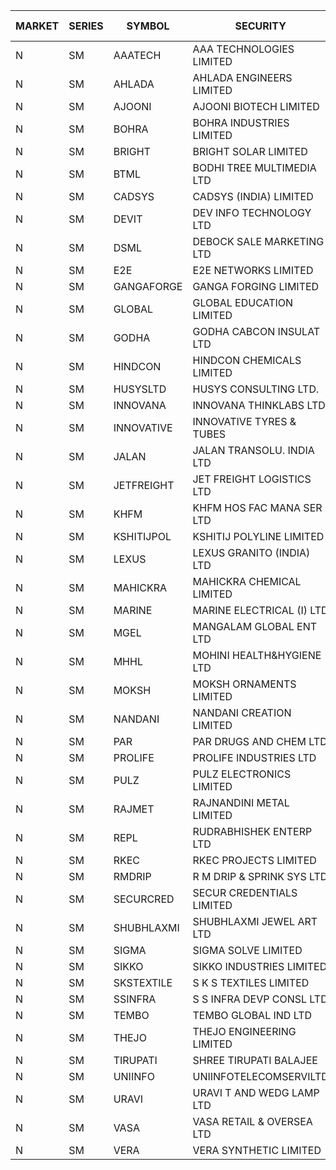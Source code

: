 


| MARKET | SERIES | SYMBOL | SECURITY | PREV CL PR | OPEN PRICE | HIGH PRICE | LOW PRICE | CLOSE PRICE | NET TRDVAL | NET TRDQTY | CORP IND | HI 52 WK | LO 52 WK |
| ----- | ----- | ----- | ----- | ----- | ----- | ----- | ----- | ----- | ----- | ----- | ----- | ----- | ----- |
| N | SM | AAATECH | AAA TECHNOLOGIES LIMITED | 42.30 | 42.30 | 42.30 | 42.30 | 42.30 | 634500.00 | 15000 |  | 43.10 | 42.25 |
| N | SM | AHLADA | AHLADA ENGINEERS LIMITED | 42.55 | 44.00 | 44.00 | 44.00 | 44.00 | 220000.00 | 5000 |  | 69.95 | 36.30 |
| N | SM | AJOONI | AJOONI BIOTECH LIMITED | 33.00 | 32.95 | 32.95 | 32.00 | 32.50 | 1690800.00 | 52000 |  | 36.50 | 6.35 |
| N | SM | BOHRA | BOHRA INDUSTRIES LIMITED | 1.15 | 1.10 | 1.10 | 1.10 | 1.10 | 4400.00 | 4000 |  | 2.60 | .35 |
| N | SM | BRIGHT | BRIGHT SOLAR LIMITED | 6.50 | 6.50 | 6.55 | 6.30 | 6.30 | 135900.00 | 21000 |  | 17.15 | 4.70 |
| N | SM | BTML | BODHI TREE MULTIMEDIA LTD | 90.50 | 83.00 | 91.00 | 83.00 | 89.95 | 316740.00 | 3600 |  | 91.50 | 74.50 |
| N | SM | CADSYS | CADSYS (INDIA) LIMITED | 22.55 | 23.55 | 23.55 | 23.50 | 23.50 | 94100.00 | 4000 |  | 49.25 | 15.50 |
| N | SM | DEVIT | DEV INFO TECHNOLOGY LTD | 132.30 | 132.00 | 132.00 | 132.00 | 132.00 | 198000.00 | 1500 |  | 132.30 | 57.00 |
| N | SM | DSML | DEBOCK SALE MARKETING LTD | 20.10 | 20.15 | 20.15 | 20.15 | 20.15 | 241800.00 | 12000 |  | 20.40 | 3.50 |
| N | SM | E2E | E2E NETWORKS LIMITED | 36.30 | 35.55 | 35.55 | 34.50 | 34.80 | 700000.00 | 20000 |  | 57.95 | 13.30 |
| N | SM | GANGAFORGE | GANGA FORGING LIMITED | 19.85 | 20.20 | 20.60 | 18.60 | 20.50 | 1564200.00 | 78000 |  | 20.60 | 8.70 |
| N | SM | GLOBAL | GLOBAL EDUCATION LIMITED | 204.00 | 196.00 | 196.00 | 196.00 | 196.00 | 196000.00 | 1000 |  | 215.00 | 41.20 |
| N | SM | GODHA | GODHA CABCON INSULAT LTD | 33.60 | 32.00 | 32.00 | 31.95 | 31.95 | 255800.00 | 8000 |  | 33.60 | 10.95 |
| N | SM | HINDCON | HINDCON CHEMICALS LIMITED | 19.00 | 19.00 | 19.00 | 18.90 | 18.90 | 302800.00 | 16000 |  | 20.65 | 8.05 |
| N | SM | HUSYSLTD | HUSYS CONSULTING LTD. | 85.50 | 92.40 | 93.10 | 90.00 | 92.00 | 1292500.00 | 14000 |  | 93.10 | 20.50 |
| N | SM | INNOVANA | INNOVANA THINKLABS LTD. | 78.85 | 76.20 | 77.10 | 76.20 | 77.10 | 153300.00 | 2000 |  | 326.40 | 70.25 |
| N | SM | INNOVATIVE | INNOVATIVE TYRES & TUBES | 5.95 | 5.90 | 5.90 | 5.90 | 5.90 | 17700.00 | 3000 |  | 14.60 | 5.40 |
| N | SM | JALAN | JALAN TRANSOLU. INDIA LTD | 3.70 | 3.55 | 3.55 | 3.55 | 3.55 | 10650.00 | 3000 |  | 6.65 | 2.85 |
| N | SM | JETFREIGHT | JET FREIGHT LOGISTICS LTD | 13.90 | 14.55 | 14.55 | 14.55 | 14.55 | 58200.00 | 4000 |  | 20.60 | 11.90 |
| N | SM | KHFM | KHFM HOS FAC MANA SER LTD | 28.50 | 27.95 | 27.95 | 27.95 | 27.95 | 83850.00 | 3000 |  | 36.40 | 22.20 |
| N | SM | KSHITIJPOL | KSHITIJ POLYLINE LIMITED | 22.00 | 22.00 | 23.00 | 22.00 | 23.00 | 359200.00 | 16000 |  | 37.50 | 19.20 |
| N | SM | LEXUS | LEXUS GRANITO (INDIA) LTD | 7.90 | 8.25 | 8.25 | 8.25 | 8.25 | 8250.00 | 1000 |  | 17.35 | 4.55 |
| N | SM | MAHICKRA | MAHICKRA CHEMICAL LIMITED | 82.25 | 80.00 | 80.00 | 80.00 | 80.00 | 360000.00 | 4500 |  | 93.50 | 70.00 |
| N | SM | MARINE | MARINE ELECTRICAL (I) LTD | 170.00 | 170.05 | 170.05 | 169.00 | 169.00 | 3391400.00 | 20000 |  | 198.00 | 78.00 |
| N | SM | MGEL | MANGALAM GLOBAL ENT LTD | 39.50 | 40.50 | 40.50 | 40.50 | 40.50 | 121500.00 | 3000 |  | 65.10 | 38.00 |
| N | SM | MHHL | MOHINI HEALTH&HYGIENE LTD | 17.20 | 18.05 | 18.05 | 18.05 | 18.05 | 433200.00 | 24000 |  | 23.20 | 11.35 |
| N | SM | MOKSH | MOKSH ORNAMENTS LIMITED | 21.00 | 21.25 | 21.25 | 21.25 | 21.25 | 63750.00 | 3000 |  | 36.25 | 21.00 |
| N | SM | NANDANI | NANDANI CREATION LIMITED | 12.60 | 12.00 | 12.00 | 12.00 | 12.00 | 60000.00 | 5000 |  | 13.90 | 6.20 |
| N | SM | PAR | PAR DRUGS AND CHEM LTD | 70.10 | 70.20 | 70.20 | 69.00 | 69.00 | 557000.00 | 8000 |  | 74.80 | 26.20 |
| N | SM | PROLIFE | PROLIFE INDUSTRIES LTD | 35.70 | 37.45 | 37.45 | 37.45 | 37.45 | 112350.00 | 3000 |  | 39.95 | 25.60 |
| N | SM | PULZ | PULZ ELECTRONICS LIMITED | 15.90 | 16.65 | 16.65 | 16.65 | 16.65 | 66600.00 | 4000 |  | 30.00 | 9.20 |
| N | SM | RAJMET | RAJNANDINI METAL LIMITED | 30.05 | 30.00 | 30.55 | 30.00 | 30.55 | 484400.00 | 16000 |  | 41.30 | 23.85 |
| N | SM | REPL | RUDRABHISHEK ENTERP LTD | 70.20 | 70.05 | 73.70 | 70.00 | 72.55 | 3593400.00 | 51000 |  | 73.70 | 24.50 |
| N | SM | RKEC | RKEC PROJECTS LIMITED | 36.00 | 34.50 | 34.90 | 34.00 | 34.00 | 239650.00 | 7000 |  | 66.65 | 26.20 |
| N | SM | RMDRIP | R M DRIP & SPRINK SYS LTD | 53.00 | 52.85 | 52.85 | 52.85 | 52.85 | 422800.00 | 8000 |  | 63.00 | 14.65 |
| N | SM | SECURCRED | SECUR CREDENTIALS LIMITED | 15.50 | 14.90 | 14.90 | 14.85 | 14.85 | 17850.00 | 1200 |  | 39.95 | 12.15 |
| N | SM | SHUBHLAXMI | SHUBHLAXMI JEWEL ART LTD | 15.95 | 16.15 | 16.40 | 16.15 | 16.40 | 32550.00 | 2000 |  | 150.00 | 12.80 |
| N | SM | SIGMA | SIGMA SOLVE LIMITED | 45.00 | 45.05 | 45.05 | 45.00 | 45.00 | 405150.00 | 9000 |  | 45.10 | 45.00 |
| N | SM | SIKKO | SIKKO INDUSTRIES LIMITED | 25.20 | 23.00 | 23.00 | 23.00 | 23.00 | 92000.00 | 4000 |  | 33.80 | 18.00 |
| N | SM | SKSTEXTILE | S K S TEXTILES LIMITED | 24.90 | 24.90 | 24.90 | 24.90 | 24.90 | 24900.00 | 1000 |  | 48.90 | 22.10 |
| N | SM | SSINFRA | S S INFRA DEVP CONSL LTD | 6.10 | 6.10 | 6.10 | 6.10 | 6.10 | 18300.00 | 3000 |  | 14.45 | 5.85 |
| N | SM | TEMBO | TEMBO GLOBAL IND LTD | 190.00 | 190.00 | 195.00 | 190.00 | 194.00 | 1940000.00 | 10000 |  | 195.00 | 115.00 |
| N | SM | THEJO | THEJO ENGINEERING LIMITED | 1394.00 | 1326.25 | 1394.00 | 1326.25 | 1394.00 | 687825.00 | 500 |  | 1468.50 | 350.55 |
| N | SM | TIRUPATI | SHREE TIRUPATI BALAJEE | 28.40 | 28.60 | 28.80 | 28.60 | 28.80 | 172200.00 | 6000 |  | 45.00 | 22.40 |
| N | SM | UNIINFO | UNIINFOTELECOMSERVILTD | 9.65 | 9.95 | 10.10 | 9.95 | 10.10 | 80500.00 | 8000 |  | 32.15 | 7.85 |
| N | SM | URAVI | URAVI T AND WEDG LAMP LTD | 125.00 | 125.00 | 125.00 | 125.00 | 125.00 | 3000000.00 | 24000 |  | 125.00 | 95.00 |
| N | SM | VASA | VASA RETAIL & OVERSEA LTD | 5.80 | 5.55 | 5.55 | 5.55 | 5.55 | 22200.00 | 4000 |  | 15.80 | 5.55 |
| N | SM | VERA | VERA SYNTHETIC LIMITED | 40.55 | 42.55 | 42.55 | 42.55 | 42.55 | 63825.00 | 1500 |  | 150.00 | 39.80 |



